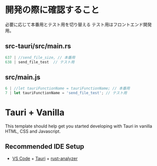 # 開発の際に確認すること
必要に応じて本番用とテスト用を切り替える
テスト用はフロントエンド開発用。
## src-tauri/src/main.rs
```rust
637 | //send_file_size, // 本番用
638 | send_file_test  // テスト用
```

## src/main.js
```js
6 | //let tauriFunctionName = tauriFunctionName; // 本番用
7 | let tauriFunctionName = 'send_file_test'; // テスト用
```

# Tauri + Vanilla

This template should help get you started developing with Tauri in vanilla HTML, CSS and Javascript.

## Recommended IDE Setup

- [VS Code](https://code.visualstudio.com/) + [Tauri](https://marketplace.visualstudio.com/items?itemName=tauri-apps.tauri-vscode) + [rust-analyzer](https://marketplace.visualstudio.com/items?itemName=rust-lang.rust-analyzer)

